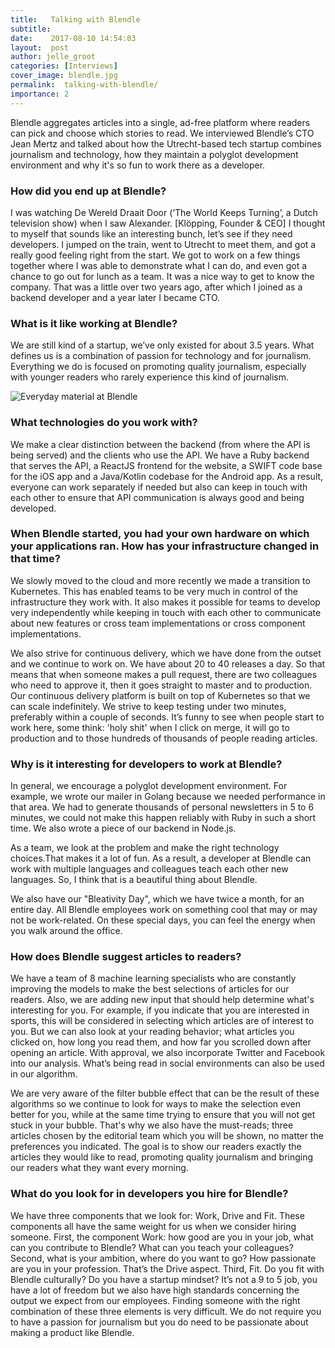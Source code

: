 ```yaml
---
title:   Talking with Blendle
subtitle:
date:    2017-08-10 14:54:03
layout:  post
author: jelle_groot
categories: [Interviews]
cover_image: blendle.jpg
permalink:  talking-with-blendle/
importance: 2
---
```


Blendle aggregates articles into a single, ad-free platform where readers can pick and choose which stories to read. We interviewed Blendle’s CTO Jean Mertz and talked about how the Utrecht-based tech startup combines journalism and technology, how they maintain a polyglot development environment and why it's so fun to work there as a developer.

<!--more-->

### How did you end up at Blendle?
I was watching De Wereld Draait Door (‘The World Keeps Turning’,  a Dutch television show) when I saw Alexander. [Klöpping, Founder & CEO] I thought to myself that sounds like an interesting bunch, let’s see if they need developers. I jumped on the train, went to Utrecht to meet them, and got a really good feeling right from the start. We got to work on a few things together where I was able to demonstrate what I can do, and even got a chance to go out for lunch as a team. It was a nice way to get to know the company. That was a little over two years ago, after which I joined as a backend developer and a year later I became CTO.

### What is it like working at Blendle?
We are still kind of a startup, we’ve only existed for about 3.5 years. What defines us is a  combination of passion for technology and for journalism. Everything we do is focused on promoting quality journalism, especially with younger readers who rarely experience this kind of journalism. 


![Everyday material at Blendle](/assets/images/blendle.jpg)

### What technologies do you work with?
We make a clear distinction between the backend (from where the API is being served) and the clients who use the API. We have a Ruby backend that serves the API, a ReactJS frontend for the website, a SWIFT code base for the iOS app and a Java/Kotlin codebase for the Android app. As a result, everyone can work separately if needed but also can keep in touch with each other to ensure that API communication is always good and being developed.

### When Blendle started, you had your own hardware on which your applications ran. How has your infrastructure changed in that time?
We slowly moved to the cloud and more recently we made a transition to Kubernetes. This has enabled teams to be very much in control of the infrastructure they work with. It also makes it possible for teams to develop very independently while keeping in touch with each other to communicate about new features or cross team implementations or cross component implementations.

We also strive for continuous delivery, which we have done from the outset and we continue to work on. We have about 20 to 40 releases a day. So that means that when someone makes a pull request, there are two colleagues who need to approve it, then it goes straight to master and to production. Our continuous delivery platform is built on top of Kubernetes so that we can scale indefinitely. We strive to keep testing under two minutes, preferably within a couple of seconds. It’s funny to see when people start to work here, some think: 'holy shit' when I click on merge, it will go to production and to those hundreds of thousands of people reading articles.

### Why is it interesting for developers to work at Blendle? 
In general, we encourage a polyglot development environment. For example, we wrote our mailer in Golang because we needed performance in that area. We had to generate thousands of personal newsletters in 5 to 6 minutes, we could not make this happen reliably with Ruby in such a short time. We also wrote a piece of our backend in Node.js.

As a team, we look at the problem and make the right technology choices.That makes it a lot of fun. As a result, a developer at Blendle can work with multiple languages and colleagues teach each other new languages. So, I think that is a beautiful thing about Blendle.

We also have our "Bleativity Day", which we have twice a month, for an entire day. All Blendle employees work on something cool  that may or may not be work-related. On these special days, you can feel the energy when you walk around the office. 


### How does Blendle suggest articles to readers? 

We have a team of 8 machine learning specialists who are constantly improving the models to make the best selections of articles for our readers. Also, we are adding new input that should help determine what's interesting for you. For example, if you indicate that you are interested in sports, this will be considered in selecting which articles are of interest to you. But we can also look at your reading behavior; what articles you clicked on, how long you read them, and how far you scrolled down after opening an article. With approval, we also incorporate Twitter and  Facebook into our analysis. What’s being read in social environments can also be used in our algorithm.

We are very aware of the filter bubble effect that can be the result of these algorithms so we continue to look for ways to make the selection even better for you, while at the same time trying to ensure that you will not get stuck in your bubble. That's why we also have the must-reads; three articles chosen by the editorial team which you will be shown, no matter the preferences you indicated. The goal is to show our readers exactly the articles they would like to read, promoting quality journalism and bringing our readers what they want every morning.

### What do you look for in developers you hire for Blendle?
We have three components that we look for: Work, Drive and Fit. These components all have the same weight for us when we consider hiring someone. First, the component Work: how good are you in your job, what can you contribute to Blendle? What can you teach your colleagues? Second, what is your ambition, where do you want to go? How passionate are you in your profession. That’s the Drive aspect. Third, Fit. Do you fit with Blendle culturally? Do you have a startup mindset? It’s not a 9 to 5 job, you have a lot of freedom but we also have high standards concerning the output we expect from our employees. Finding someone with the right combination of these three elements is very difficult. We do not require you to have a passion for journalism but you do need to be passionate about making a product like Blendle.